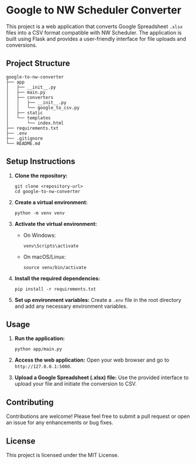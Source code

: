 # Google to NW Scheduler Converter

This project is a web application that converts Google Spreadsheet `.xlsx` files into a CSV format compatible with NW Scheduler. The application is built using Flask and provides a user-friendly interface for file uploads and conversions.

## Project Structure

```
google-to-nw-converter
├── app
│   ├── __init__.py
│   ├── main.py
│   ├── converters
│   │   ├── __init__.py
│   │   └── google_to_csv.py
│   ├── static
│   └── templates
│       └── index.html
├── requirements.txt
├── .env
├── .gitignore
└── README.md
```

## Setup Instructions

1. **Clone the repository:**
   ```
   git clone <repository-url>
   cd google-to-nw-converter
   ```

2. **Create a virtual environment:**
   ```
   python -m venv venv
   ```

3. **Activate the virtual environment:**
   - On Windows:
     ```
     venv\Scripts\activate
     ```
   - On macOS/Linux:
     ```
     source venv/bin/activate
     ```

4. **Install the required dependencies:**
   ```
   pip install -r requirements.txt
   ```

5. **Set up environment variables:**
   Create a `.env` file in the root directory and add any necessary environment variables.

## Usage

1. **Run the application:**
   ```
   python app/main.py
   ```

2. **Access the web application:**
   Open your web browser and go to `http://127.0.0.1:5000`.

3. **Upload a Google Spreadsheet (.xlsx) file:**
   Use the provided interface to upload your file and initiate the conversion to CSV.

## Contributing

Contributions are welcome! Please feel free to submit a pull request or open an issue for any enhancements or bug fixes.

## License

This project is licensed under the MIT License.
